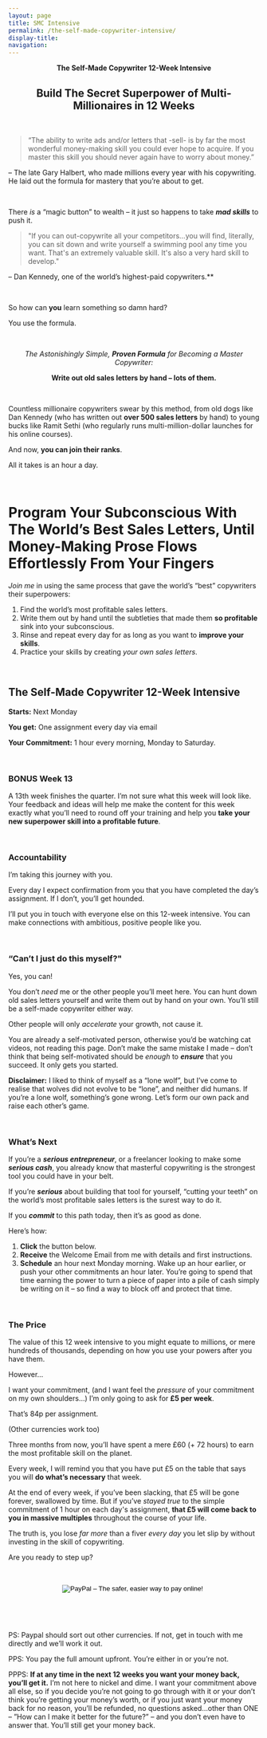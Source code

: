 ```yaml
---
layout: page
title: SMC Intensive
permalink: /the-self-made-copywriter-intensive/
display-title: 
navigation: 
---
```


<p style="text-align:center;"><b>The Self-Made Copywriter 12-Week Intensive</b></p>

<h2 style="text-align:center;">Build The Secret Superpower of Multi-Millionaires in 12 Weeks</h2>

&nbsp;

> “The ability to write ads and/or letters that -sell- is by far the most wonderful money-making skill you could ever hope to acquire. If you master this skill you should never again have to worry about money.” 

– The late Gary Halbert, who made millions every year with his copywriting. He laid out the formula for mastery that you’re about to get.

&nbsp;

There *is* a “magic button” to wealth – it just so happens to take ***mad skills*** to push it. 

> "If you can out-copywrite all your competitors…you will find, literally, you can sit down and write yourself a swimming pool any time you want. That's an extremely valuable skill. It's also a very hard skill to develop."
    
– Dan Kennedy, one of the world’s highest-paid copywriters.**

&nbsp; 

So how can **you** learn something so damn hard?

You use the formula. 

&nbsp;


<p style="text-align:center;"><i>The Astonishingly Simple, <b>Proven Formula</b> for Becoming a Master Copywriter:</i></p>


<p style="text-align:center;"><b>Write out old sales letters by hand – lots of them.</b></p>


&nbsp;

Countless millionaire copywriters swear by this method, from old dogs like Dan Kennedy (who has written out **over 500 sales letters** by hand) to young bucks like Ramit Sethi (who regularly runs multi-million-dollar launches for his online courses). 

And now, **you can join their ranks**. 

All it takes is an hour a day.

&nbsp;

# Program Your Subconscious With The World’s Best Sales Letters, Until Money-Making Prose Flows Effortlessly From Your Fingers

*Join me* in using the same process that gave the world’s “best” copywriters their superpowers:

1. Find the world’s most profitable sales letters.
2. Write them out by hand until the subtleties that made them **so profitable** sink into your subconscious. 
3. Rinse and repeat every day for as long as you want to **improve your skills**.
4. Practice your skills by creating *your own sales letters*. 

&nbsp;



## The Self-Made Copywriter 12-Week Intensive 

**Starts:** Next Monday

**You get:** One assignment every day via email

**Your Commitment:** 1 hour every morning, Monday to Saturday. 

&nbsp;



### BONUS Week 13

A 13th week finishes the quarter. I’m not sure what this week will look like. Your feedback and ideas will help me make the content for this week exactly what you’ll need to round off your training and help you **take your new superpower skill into a profitable future**. 

&nbsp;



### Accountability

I’m taking this journey with you.

Every day I expect confirmation from you that you have completed the day’s assignment. If I don’t, you’ll get hounded. 

I’ll put you in touch with everyone else on this 12-week intensive. You can make connections with ambitious, positive people like you. 

&nbsp;



### “Can’t I just do this myself?"

Yes, you can! 

You don’t *need* me or the other people you’ll meet here. You can hunt down old sales letters yourself and write them out by hand on your own. You’ll still be a self-made copywriter either way. 

Other people will only *accelerate* your growth, not cause it. 

You are already a self-motivated person, otherwise you’d be watching cat videos, not reading this page. Don’t make the same mistake I made – don’t think that being self-motivated should be *enough* to ***ensure*** that you succeed. It only gets you started. 

**Disclaimer:** I liked to think of myself as a “lone wolf”, but I’ve come to realise that wolves did not evolve to be “lone”, and neither did humans. If you’re a lone wolf, something’s gone wrong. Let’s form our own pack and raise each other’s game. 

&nbsp;



### What’s Next

If you’re a ***serious entrepreneur***, or a freelancer looking to make some ***serious cash***, you already know that masterful copywriting is the strongest tool you could have in your belt. 

If you’re ***serious*** about building that tool for yourself, “cutting your teeth” on the world’s most profitable sales letters is the surest way to do it. 

If you ***commit*** to this path today, then it’s as good as done. 

Here’s how:
1. **Click** the button below. 
2. **Receive** the Welcome Email from me with details and first instructions. 
3. **Schedule** an hour next Monday morning. Wake up an hour earlier, or push your other commitments an hour later. You’re going to spend that time earning the power to turn a piece of paper into a pile of cash simply be writing on it – so find a way to block off and protect that time. 

&nbsp;



### The Price

The value of this 12 week intensive to you might equate to millions, or mere hundreds of thousands, depending on how you use your powers after you have them. 

However…

I want your commitment, (and I want feel the *pressure* of your commitment on my own shoulders…) I’m only going to ask for **£5 per week**. 

That’s 84p per assignment. 

(Other currencies work too)

Three months from now, you’ll have spent a mere £60 (+ 72 hours) to earn the most profitable skill on the planet. 

Every week, I will remind you that you have put £5 on the table that says you will **do what’s necessary** that week. 

At the end of every week, if you’ve been slacking, that £5 will be gone forever, swallowed by time. But if you’ve *stayed true* to the simple commitment of 1 hour on each day's assignment, **that £5 will come back to you in massive multiples** throughout the course of your life. 

The truth is, you lose *far more* than a fiver *every day* you let slip by without investing in the skill of copywriting. 

Are you ready to step up? 

&nbsp;


<form style="text-align:center;" action="https://www.paypal.com/cgi-bin/webscr" method="post" target="_top">
<input type="hidden" name="cmd" value="_s-xclick">
<input type="hidden" name="hosted_button_id" value="2WZAL74MPFUVQ">
<input type="image" src="https://www.paypalobjects.com/en_US/GB/i/btn/btn_buynowCC_LG.gif" border="0" name="submit" alt="PayPal – The safer, easier way to pay online!">
<img alt="" border="0" src="https://www.paypalobjects.com/en_GB/i/scr/pixel.gif" width="1" height="1">
</form>


&nbsp;

&nbsp;


PS: Paypal should sort out other currencies. If not, get in touch with me directly and we’ll work it out. 

PPS: You pay the full amount upfront. You’re either in or you’re not. 

PPPS: **If at any time in the next 12 weeks you want your money back, you’ll get it.** I’m not here to nickel and dime. I want your commitment above all else, so if you decide you’re not going to go through with it or your don’t think you’re getting your money’s worth, or if you just want your money back for no reason, you’ll be refunded, no questions asked…other than ONE – ”How can I make it better for the future?” – and you don’t even have to answer that. You’ll still get your money back. 




